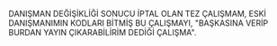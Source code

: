 DANIŞMAN DEĞİŞİKLİĞİ SONUCU İPTAL OLAN TEZ ÇALIŞMAM, ESKİ DANIŞMANIMIN KODLARI BİTMİŞ BU ÇALIŞMAYI, "BAŞKASINA VERİP BURDAN YAYIN ÇIKARABİLİRİM DEDİĞİ ÇALIŞMA".
